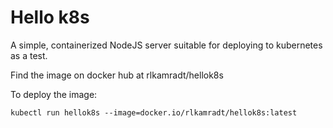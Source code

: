 # Hello k8s

A simple, containerized NodeJS server suitable for deploying to kubernetes as a test.

Find the image on docker hub at rlkamradt/hellok8s

To deploy the image:

```kubectl run hellok8s --image=docker.io/rlkamradt/hellok8s:latest```
